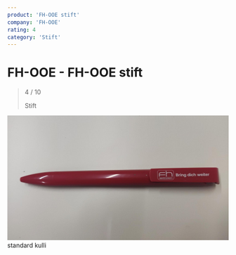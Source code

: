 ```yaml
---
product: 'FH-OOE stift'
company: 'FH-OOE'
rating: 4
category: 'Stift'
---
```


# FH-OOE - FH-OOE stift
>
> 4 / 10
>
> Stift

![FH-OOE stift](./assets/fh-ooe-fh-ooe-stift-a29d5afe-2f6f-4e3f-93dc-9d6759b7aabf.jpg)
standard kulli
